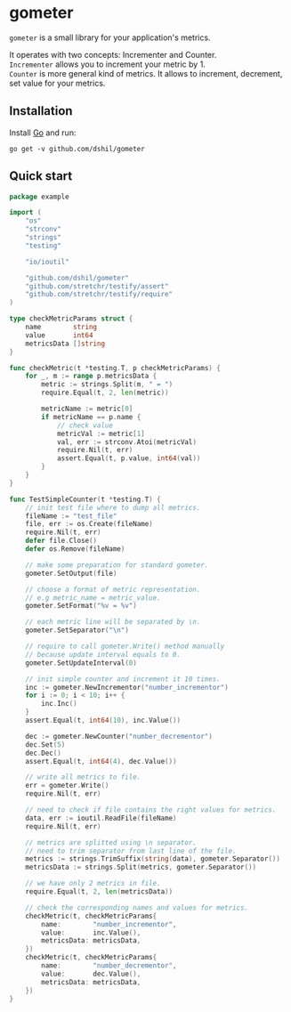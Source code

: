 # gometer

`gometer` is a small library for your application's metrics.

It operates with two concepts: Incrementer and Counter.   
`Incrementer` allows you to increment your metric by 1.   
`Counter` is more general kind of metrics. It allows to increment, decrement, set value for your metrics.

## Installation

Install [Go](https://golang.org/) and run:

    go get -v github.com/dshil/gometer


## Quick start

```go
package example

import (
	"os"
	"strconv"
	"strings"
	"testing"

	"io/ioutil"

	"github.com/dshil/gometer"
	"github.com/stretchr/testify/assert"
	"github.com/stretchr/testify/require"
)

type checkMetricParams struct {
	name        string
	value       int64
	metricsData []string
}

func checkMetric(t *testing.T, p checkMetricParams) {
	for _, m := range p.metricsData {
		metric := strings.Split(m, " = ")
		require.Equal(t, 2, len(metric))

		metricName := metric[0]
		if metricName == p.name {
			// check value
			metricVal := metric[1]
			val, err := strconv.Atoi(metricVal)
			require.Nil(t, err)
			assert.Equal(t, p.value, int64(val))
		}
	}
}

func TestSimpleCounter(t *testing.T) {
	// init test file where to dump all metrics.
	fileName := "test_file"
	file, err := os.Create(fileName)
	require.Nil(t, err)
	defer file.Close()
	defer os.Remove(fileName)

	// make some preparation for standard gometer.
	gometer.SetOutput(file)

	// choose a format of metric representation.
	// e.g metric_name = metric_value.
	gometer.SetFormat("%v = %v")

	// each metric line will be separated by \n.
	gometer.SetSeparator("\n")

	// require to call gometer.Write() method manually
	// because update interval equals to 0.
	gometer.SetUpdateInterval(0)

	// init simple counter and increment it 10 times.
	inc := gometer.NewIncrementor("number_incrementor")
	for i := 0; i < 10; i++ {
		inc.Inc()
	}
	assert.Equal(t, int64(10), inc.Value())

	dec := gometer.NewCounter("number_decrementor")
	dec.Set(5)
	dec.Dec()
	assert.Equal(t, int64(4), dec.Value())

	// write all metrics to file.
	err = gometer.Write()
	require.Nil(t, err)

	// need to check if file contains the right values for metrics.
	data, err := ioutil.ReadFile(fileName)
	require.Nil(t, err)

	// metrics are splitted using \n separator.
	// need to trim separator from last line of the file.
	metrics := strings.TrimSuffix(string(data), gometer.Separator())
	metricsData := strings.Split(metrics, gometer.Separator())

	// we have only 2 metrics in file.
	require.Equal(t, 2, len(metricsData))

	// check the corresponding names and values for metrics.
	checkMetric(t, checkMetricParams{
		name:        "number_incrementor",
		value:       inc.Value(),
		metricsData: metricsData,
	})
	checkMetric(t, checkMetricParams{
		name:        "number_decrementor",
		value:       dec.Value(),
		metricsData: metricsData,
	})
}
```
